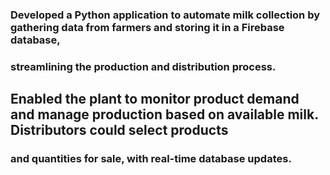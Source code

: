 ### Developed a Python application to automate milk collection by gathering data from farmers and storing it in a Firebase database,
### streamlining the production and distribution process.
## Enabled the plant to monitor product demand and manage production based on available milk. Distributors could select products
### and quantities for sale, with real-time database updates.
